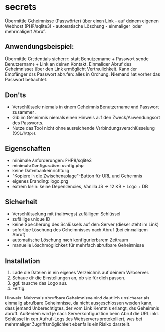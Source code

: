 # secrets
Übermittle Geheimnisse (Passwörter) über einen Link - auf deinem eigenen Webhost (PHP/sqlite3) - automatische Löschung - einmaliger (oder mehrmaliger) Abruf.

## Anwendungsbeispiel: 
Übermittle Credentials sicherer: statt Benutzername + Passwort sende Benutzername + Link an deinen Kontakt. Einmaliger Abruf des Geheimnisses über den Link ermöglicht Vertraulichkeit.
Kann der Empfänger das Passwort abrufen: alles in Ordnung. Niemand hat vorher das Passwort betrachtet.

## Don'ts
- Verschlüssele niemals in einem Geheimnis Benutzername und Passwort zusammen.
- Gib im Geheimnis niemals einen Hinweis auf den Zweck/Anwendungsort des Passworts.
- Nutze das Tool nicht ohne ausreichende Verbindungsverschlüsselung (SSL/https).

## Eigenschaften
- minimale Anforderungen: PHP8/sqlite3
- minimale Konfiguration: config.php
- keine Datenbankeinrichtung
- "Kopiere in die Zwischenablage"-Button für URL und Geheimnis
- eigenes Branding: logo.png
- extrem klein: keine Dependencies, Vanilla JS -> 12 KB + Logo + DB

## Sicherheit
- Verschlüsselung mit (halbwegs) zufälligem Schlüssel
- zufällige unique ID
- keine Speicherung des Schlüssels auf dem Server (dieser steht im Link)
- sofortige Löschung des Geheimnisses nach Abruf (bei einmaligem Abruf)
- automatische Löschung nach konfigurierbarem Zeitraum
- manuelle Löschmöglichkeit für mehrfach abrufbare Geheimnisse

## Installation
1. Lade die Dateien in ein eigenes Verzeichnis auf deinem Webserver.
2. Schaue dir die Einstellungen an, ob sie für dich passen.
3. ggf. tausche das Logo aus.
5. Fertig.

Hinweis: Mehrmals abrufbare Geheimnisse sind deutlich unsicherer als einmalig abrufbare Geheimnisse, da nicht ausgeschlossen werden kann, dass jemand Unberechtigtes, der vom Link Kenntnis erlangt, das Geheimnis abruft. Außerdem wird je nach Serverkonfiguration beim Abruf die URL inkl. Schlüssel in den Aufruf-Logs des Webservers protokolliert, was bei mehrmaliger Zugriffsmöglichkeit ebenfalls ein Risiko darstellt.
